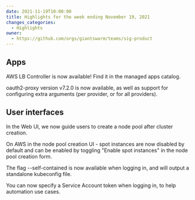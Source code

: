 ```yaml
---
date: 2021-11-19T10:00:00
title: Highlights for the week ending November 19, 2021
changes_categories:
  - Highlights
owner:
  - https://github.com/orgs/giantswarm/teams/sig-product
---
```


## Apps
AWS LB Controller is now available! Find it in the managed apps catalog.

oauth2-proxy version v7.2.0 is now available, as well as support for configuring extra arguments (per provider, or for all providers).

## User interfaces

In the Web UI, we now guide users to create a node pool after cluster creation.

On AWS in the node pool creation UI - spot instances are now disabled by default and can be enabled by toggling "Enable spot instances" in the node pool creation form.

The flag --self-contained is now available when logging in, and will output a standalone kubeconfig file.

You can now specify a Service Account token when logging in, to help automation use cases.
